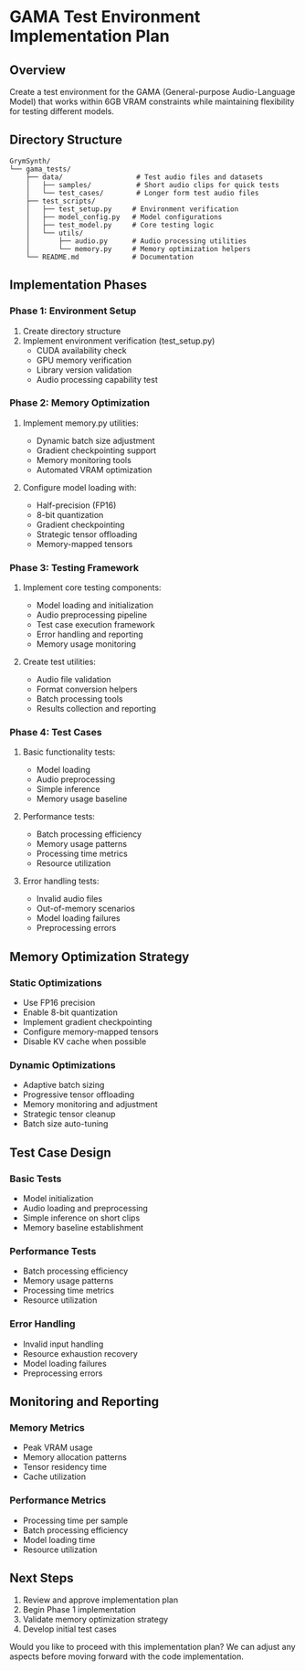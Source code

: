 # GAMA Test Environment Implementation Plan

## Overview
Create a test environment for the GAMA (General-purpose Audio-Language Model) that works within 6GB VRAM constraints while maintaining flexibility for testing different models.

## Directory Structure
```
GrymSynth/
└── gama_tests/
    ├── data/                  # Test audio files and datasets
    │   ├── samples/           # Short audio clips for quick tests
    │   └── test_cases/        # Longer form test audio files
    ├── test_scripts/         
    │   ├── test_setup.py     # Environment verification
    │   ├── model_config.py   # Model configurations
    │   ├── test_model.py     # Core testing logic
    │   └── utils/
    │       ├── audio.py      # Audio processing utilities
    │       └── memory.py     # Memory optimization helpers
    └── README.md             # Documentation
```

## Implementation Phases

### Phase 1: Environment Setup
1. Create directory structure
2. Implement environment verification (test_setup.py)
   - CUDA availability check
   - GPU memory verification
   - Library version validation
   - Audio processing capability test

### Phase 2: Memory Optimization
1. Implement memory.py utilities:
   - Dynamic batch size adjustment
   - Gradient checkpointing support
   - Memory monitoring tools
   - Automated VRAM optimization

2. Configure model loading with:
   - Half-precision (FP16) 
   - 8-bit quantization 
   - Gradient checkpointing
   - Strategic tensor offloading
   - Memory-mapped tensors

### Phase 3: Testing Framework
1. Implement core testing components:
   - Model loading and initialization
   - Audio preprocessing pipeline
   - Test case execution framework
   - Error handling and reporting
   - Memory usage monitoring

2. Create test utilities:
   - Audio file validation
   - Format conversion helpers
   - Batch processing tools
   - Results collection and reporting

### Phase 4: Test Cases
1. Basic functionality tests:
   - Model loading
   - Audio preprocessing
   - Simple inference
   - Memory usage baseline

2. Performance tests:
   - Batch processing efficiency
   - Memory usage patterns
   - Processing time metrics
   - Resource utilization

3. Error handling tests:
   - Invalid audio files
   - Out-of-memory scenarios
   - Model loading failures
   - Preprocessing errors

## Memory Optimization Strategy

### Static Optimizations
- Use FP16 precision
- Enable 8-bit quantization
- Implement gradient checkpointing
- Configure memory-mapped tensors
- Disable KV cache when possible

### Dynamic Optimizations
- Adaptive batch sizing
- Progressive tensor offloading
- Memory monitoring and adjustment
- Strategic tensor cleanup
- Batch size auto-tuning

## Test Case Design

### Basic Tests
- Model initialization
- Audio loading and preprocessing
- Simple inference on short clips
- Memory baseline establishment

### Performance Tests
- Batch processing efficiency
- Memory usage patterns
- Processing time metrics
- Resource utilization

### Error Handling
- Invalid input handling
- Resource exhaustion recovery
- Model loading failures
- Preprocessing errors

## Monitoring and Reporting

### Memory Metrics
- Peak VRAM usage
- Memory allocation patterns
- Tensor residency time
- Cache utilization

### Performance Metrics
- Processing time per sample
- Batch processing efficiency
- Model loading time
- Resource utilization

## Next Steps
1. Review and approve implementation plan
2. Begin Phase 1 implementation
3. Validate memory optimization strategy
4. Develop initial test cases

Would you like to proceed with this implementation plan? We can adjust any aspects before moving forward with the code implementation.

